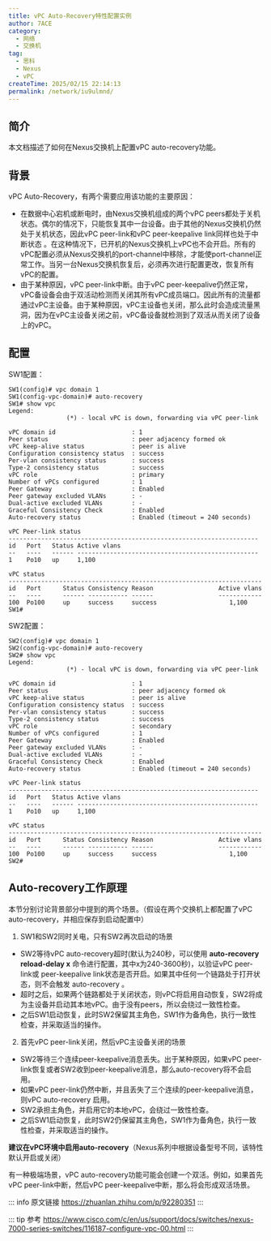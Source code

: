 ```yaml
---
title: vPC Auto-Recovery特性配置实例
author: 7ACE
category:
  - 网络
  - 交换机
tag:
  - 思科
  - Nexus
  - vPC
createTime: 2025/02/15 22:14:13
permalink: /network/iu9ulmnd/
---
```


## 简介

本文档描述了如何在Nexus交换机上配置vPC auto-recovery功能。

## 背景

vPC Auto-Recovery，有两个需要应用该功能的主要原因：

- 在数据中心宕机或断电时，由Nexus交换机组成的两个vPC peers都处于关机状态。偶尔的情况下，只能恢复其中一台设备。由于其他的Nexus交换机仍然处于关机状态，因此vPC peer-link和vPC peer-keepalive link同样也处于中断状态 。在这种情况下，已开机的Nexus交换机上vPC也不会开启。所有的vPC配置必须从Nexus交换机的port-channel中移除，才能使port-channel正常工作。当另一台Nexus交换机恢复后，必须再次进行配置更改，恢复所有vPC的配置。
- 由于某种原因，vPC peer-link中断。由于vPC peer-keepalive仍然正常，vPC备设备会由于双活动检测而关闭其所有vPC成员端口。因此所有的流量都通过vPC主设备。由于某种原因，vPC主设备也关闭，那么此时会造成流量黑洞，因为在vPC主设备关闭之前，vPC备设备就检测到了双活从而关闭了设备上的vPC。

## 配置

SW1配置：

```text
SW1(config)# vpc domain 1
SW1(config-vpc-domain)# auto-recovery
SW1# show vpc
Legend:
                (*) - local vPC is down, forwarding via vPC peer-link

vPC domain id                     : 1 
Peer status                       : peer adjacency formed ok      
vPC keep-alive status             : peer is alive                 
Configuration consistency status  : success 
Per-vlan consistency status       : success                       
Type-2 consistency status         : success 
vPC role                          : primary
Number of vPCs configured         : 1   
Peer Gateway                      : Enabled
Peer gateway excluded VLANs       : -
Dual-active excluded VLANs        : -
Graceful Consistency Check        : Enabled
Auto-recovery status              : Enabled (timeout = 240 seconds)

vPC Peer-link status
---------------------------------------------------------------------
id   Port   Status Active vlans    
--   ----   ------ --------------------------------------------------
1    Po10   up     1,100                                                     

vPC status
----------------------------------------------------------------------
id   Port      Status Consistency Reason                  Active vlans
--   ----      ------ ----------- ------                  ------------
100  Po100     up     success     success                    1,100           
SW1# 

```

SW2配置：

```text
SW2(config)# vpc domain 1
SW2(config-vpc-domain)# auto-recovery
SW2# show vpc
Legend:
                (*) - local vPC is down, forwarding via vPC peer-link

vPC domain id                     : 1
Peer status                       : peer adjacency formed ok      
vPC keep-alive status             : peer is alive                 
Configuration consistency status  : success 
Per-vlan consistency status       : success                       
Type-2 consistency status         : success 
vPC role                          : secondary
Number of vPCs configured         : 1   
Peer Gateway                      : Enabled
Peer gateway excluded VLANs       : -
Dual-active excluded VLANs        : -
Graceful Consistency Check        : Enabled
Auto-recovery status              : Enabled (timeout = 240 seconds)

vPC Peer-link status
---------------------------------------------------------------------
id   Port   Status Active vlans    
--   ----   ------ --------------------------------------------------
1    Po10   up     1,100                                                     

vPC status
----------------------------------------------------------------------
id   Port      Status Consistency Reason                  Active vlans
--   ----      ------ ----------- ------                  ------------
100  Po100     up     success     success                    1,100           
SW2# 

```

## Auto-recovery工作原理

本节分别讨论背景部分中提到的两个场景。（假设在两个交换机上都配置了vPC auto-recovery，并相应保存到启动配置中）

1. SW1和SW2同时关电，只有SW2再次启动的场景

- SW2等待vPC auto-recovery超时(默认为240秒，可以使用 **auto-recovery reload-delay x** 命令进行配置，其中x为240-3600秒)，以验证vPC peer-link或 peer-keepalive link状态是否开启。如果其中任何一个链路处于打开状态，则不会触发 auto-recovery 。
- 超时之后，如果两个链路都处于关闭状态，则vPC将启用自动恢复，SW2将成为主设备并启动其本地vPC。由于没有peers，所以会绕过一致性检查。
- 之后SW1启动恢复，此时SW2保留其主角色，SW1作为备角色，执行一致性检查，并采取适当的操作。

2. 首先vPC peer-link关闭，然后vPC主设备关闭的场景

- SW2等待三个连续peer-keepalive消息丢失。出于某种原因，如果vPC peer-link恢复或者SW2收到peer-keepalive消息，那么auto-recovery将不会启用。
- 如果vPC peer-link仍然中断，并且丢失了三个连续的peer-keepalive消息，则vPC auto-recovery 启用。
- SW2承担主角色，并启用它的本地vPC，会绕过一致性检查。
- 之后SW1启动恢复，此时SW2仍保留其主角色，SW1作为备角色，执行一致性检查，并采取适当的操作。

**建议在vPC环境中启用auto-recovery**（Nexus系列中根据设备型号不同，该特性默认开启或关闭）

有一种极端场景，vPC auto-recovery功能可能会创建一个双活。例如，如果首先vPC peer-link中断，然后vPC peer-keepalive中断，那么将会形成双活场景。

::: info 原文链接
https://zhuanlan.zhihu.com/p/92280351
:::

::: tip 参考
https://www.cisco.com/c/en/us/support/docs/switches/nexus-7000-series-switches/116187-configure-vpc-00.html
:::
